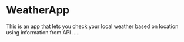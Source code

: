 # WeatherApp
This is an app that lets you check your local weather based on location using information from API
.....
